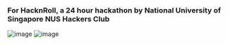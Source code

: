 ### For HacknRoll, a 24 hour hackathon by National University of Singapore NUS Hackers Club
![image](https://github.com/user-attachments/assets/39dc838c-410c-43ac-ad12-cd0f02dd8a06)
![image](https://github.com/user-attachments/assets/92fec927-2a46-4a4b-ab55-02609d71a985)
